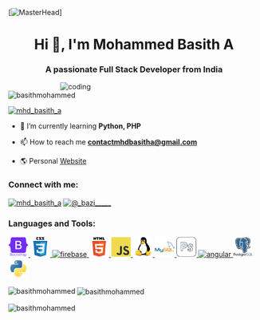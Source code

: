 [![MasterHead](https://mir-s3-cdn-cf.behance.net/project_modules/max_1200/54b6c068097599.5b50bca476b9b.gif)]
<h1 align="center">Hi 👋, I'm Mohammed Basith A</h1>
<h3 align="center">A passionate Full Stack Developer from India</h3>
<img align="right" alt="coding" width="400" src="https://cdn.dribbble.com/users/1162077/screenshots/3848914/programmer.gif">

<p align="left"> <img src="https://komarev.com/ghpvc/?username=basithmohammed&label=Profile%20views&color=0e75b6&style=flat" alt="basithmohammed" /> </p>

<p align="left"> <a href="https://twitter.com/mhd_basith_a" target="blank"><img src="https://img.shields.io/twitter/follow/mhd_basith_a?logo=twitter&style=for-the-badge" alt="mhd_basith_a" /></a> </p>

- 🌱 I’m currently learning **Python, PHP**

- 📫 How to reach me **contactmhdbasitha@gmail.com**

- 🌎 Personal <a href="https://mhd-basith-a.vercel.app/" target="blank">Website</a>

<h3 align="left">Connect with me:</h3>
<p align="left">
<a href="https://twitter.com/mhd_basith_a" target="blank"><img align="center" src="https://raw.githubusercontent.com/rahuldkjain/github-profile-readme-generator/master/src/images/icons/Social/twitter.svg" alt="mhd_basith_a" height="30" width="40" /></a>
<a href="https://instagram.com/@_bazi_____" target="blank"><img align="center" src="https://raw.githubusercontent.com/rahuldkjain/github-profile-readme-generator/master/src/images/icons/Social/instagram.svg" alt="@_bazi_____" height="30" width="40" /></a>
</p>

<h3 align="left">Languages and Tools:</h3>
<p align="left"> <a href="https://getbootstrap.com" target="_blank" rel="noreferrer"> <img src="https://raw.githubusercontent.com/devicons/devicon/master/icons/bootstrap/bootstrap-plain-wordmark.svg" alt="bootstrap" width="40" height="40"/> </a> <a href="https://www.w3schools.com/css/" target="_blank" rel="noreferrer"> <img src="https://raw.githubusercontent.com/devicons/devicon/master/icons/css3/css3-original-wordmark.svg" alt="css3" width="40" height="40"/> </a> <a href="https://firebase.google.com/" target="_blank" rel="noreferrer"> <img src="https://www.vectorlogo.zone/logos/firebase/firebase-icon.svg" alt="firebase" width="40" height="40"/> </a> <a href="https://www.w3.org/html/" target="_blank" rel="noreferrer"> <img src="https://raw.githubusercontent.com/devicons/devicon/master/icons/html5/html5-original-wordmark.svg" alt="html5" width="40" height="40"/> </a> <a href="https://developer.mozilla.org/en-US/docs/Web/JavaScript" target="_blank" rel="noreferrer"> <img src="https://raw.githubusercontent.com/devicons/devicon/master/icons/javascript/javascript-original.svg" alt="javascript" width="40" height="40"/> </a> <a href="https://www.linux.org/" target="_blank" rel="noreferrer"> <img src="https://raw.githubusercontent.com/devicons/devicon/master/icons/linux/linux-original.svg" alt="linux" width="40" height="40"/> </a> <a href="https://www.mysql.com/" target="_blank" rel="noreferrer"> <img src="https://raw.githubusercontent.com/devicons/devicon/master/icons/mysql/mysql-original-wordmark.svg" alt="mysql" width="40" height="40"/> </a> <a href="https://www.photoshop.com/en" target="_blank" rel="noreferrer"> <img src="https://raw.githubusercontent.com/devicons/devicon/master/icons/photoshop/photoshop-line.svg" alt="photoshop" width="40" height="40"/> </a> <a href="https://www.postgresql.org" target="_blank" rel="noreferrer">
<img src="https://raw.githubusercontent.com/devicons/devicon/master/icons/angular/angular-line.svg" alt="angular" width="40" height="40"/> </a> <a href="https://www.angular.org" target="_blank" rel="noreferrer">
<img src="https://raw.githubusercontent.com/devicons/devicon/master/icons/postgresql/postgresql-original-wordmark.svg" alt="postgresql" width="40" height="40"/> </a> <a href="https://www.python.org" target="_blank" rel="noreferrer"> <img src="https://raw.githubusercontent.com/devicons/devicon/master/icons/python/python-original.svg" alt="python" width="40" height="40"/> </a> </p>

<p><img align="left" src="https://github-readme-stats.vercel.app/api/top-langs?username=basithmohammed&show_icons=true&locale=en&layout=compact" alt="basithmohammed" /></p>

<p>&nbsp;<img align="center" src="https://github-readme-stats.vercel.app/api?username=basithmohammed&show_icons=true&locale=en" alt="basithmohammed" /></p>

<p><img align="center" src="https://github-readme-streak-stats.herokuapp.com/?user=basithmohammed&" alt="basithmohammed" /></p>

